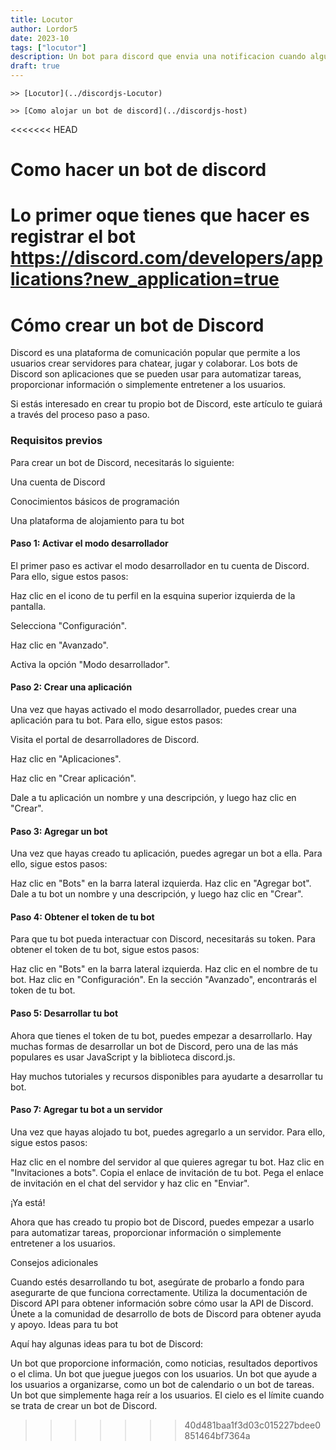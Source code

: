 ```yaml
---
title: Locutor
author: Lordor5
date: 2023-10
tags: ["locutor"]
description: Un bot para discord que envia una notificacion cuando alguien se conecta a un canal de voz
draft: true
---
```


    >> [Locutor](../discordjs-Locutor)
    
    >> [Como alojar un bot de discord](../discordjs-host)

<<<<<<< HEAD
# Como hacer un bot de discord

Lo primer oque tienes que hacer es registrar el bot https://discord.com/developers/applications?new_application=true
=======
# Cómo crear un bot de Discord

Discord es una plataforma de comunicación popular que permite a los usuarios crear servidores para chatear, jugar y colaborar. Los bots de Discord son aplicaciones que se pueden usar para automatizar tareas, proporcionar información o simplemente entretener a los usuarios.

Si estás interesado en crear tu propio bot de Discord, este artículo te guiará a través del proceso paso a paso.

### Requisitos previos

Para crear un bot de Discord, necesitarás lo siguiente:

Una cuenta de Discord

Conocimientos básicos de programación

Una plataforma de alojamiento para tu bot

#### Paso 1: Activar el modo desarrollador

El primer paso es activar el modo desarrollador en tu cuenta de Discord. Para ello, sigue estos pasos:

Haz clic en el icono de tu perfil en la esquina superior izquierda de la pantalla.

Selecciona "Configuración".

Haz clic en "Avanzado".

Activa la opción "Modo desarrollador".


#### Paso 2: Crear una aplicación

Una vez que hayas activado el modo desarrollador, puedes crear una aplicación para tu bot. Para ello, sigue estos pasos:

Visita el portal de desarrolladores de Discord.

Haz clic en "Aplicaciones".

Haz clic en "Crear aplicación".

Dale a tu aplicación un nombre y una descripción, y luego haz clic en "Crear".

#### Paso 3: Agregar un bot

Una vez que hayas creado tu aplicación, puedes agregar un bot a ella. Para ello, sigue estos pasos:

Haz clic en "Bots" en la barra lateral izquierda.
Haz clic en "Agregar bot".
Dale a tu bot un nombre y una descripción, y luego haz clic en "Crear".

#### Paso 4: Obtener el token de tu bot

Para que tu bot pueda interactuar con Discord, necesitarás su token. Para obtener el token de tu bot, sigue estos pasos:

Haz clic en "Bots" en la barra lateral izquierda.
Haz clic en el nombre de tu bot.
Haz clic en "Configuración".
En la sección "Avanzado", encontrarás el token de tu bot.

#### Paso 5: Desarrollar tu bot

Ahora que tienes el token de tu bot, puedes empezar a desarrollarlo. Hay muchas formas de desarrollar un bot de Discord, pero una de las más populares es usar JavaScript y la biblioteca discord.js.

Hay muchos tutoriales y recursos disponibles para ayudarte a desarrollar tu bot.


#### Paso 7: Agregar tu bot a un servidor

Una vez que hayas alojado tu bot, puedes agregarlo a un servidor. Para ello, sigue estos pasos:

Haz clic en el nombre del servidor al que quieres agregar tu bot.
Haz clic en "Invitaciones a bots".
Copia el enlace de invitación de tu bot.
Pega el enlace de invitación en el chat del servidor y haz clic en "Enviar".

¡Ya está!

Ahora que has creado tu propio bot de Discord, puedes empezar a usarlo para automatizar tareas, proporcionar información o simplemente entretener a los usuarios.

Consejos adicionales

Cuando estés desarrollando tu bot, asegúrate de probarlo a fondo para asegurarte de que funciona correctamente.
Utiliza la documentación de Discord API para obtener información sobre cómo usar la API de Discord.
Únete a la comunidad de desarrollo de bots de Discord para obtener ayuda y apoyo.
Ideas para tu bot

Aquí hay algunas ideas para tu bot de Discord:

Un bot que proporcione información, como noticias, resultados deportivos o el clima.
Un bot que juegue juegos con los usuarios.
Un bot que ayude a los usuarios a organizarse, como un bot de calendario o un bot de tareas.
Un bot que simplemente haga reír a los usuarios.
El cielo es el límite cuando se trata de crear un bot de Discord.
>>>>>>> 40d481baa1f3d03c015227bdee0851464bf7364a
